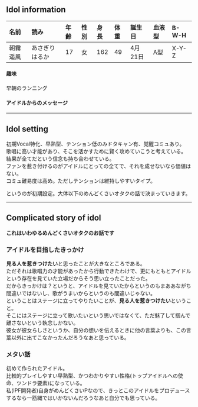 ## Idol information

|名前|読み|年齢|性別|身長|体重|誕生日|血液型|B-W-H|  
|:---|:---|:----|:---|:---|:---|:---|:---|:---|
|朝霧遥風|あさぎり はるか|17|女|162|49|4月21日|A型|X-Y-Z|

#### 趣味
早朝のランニング  

#### アイドルからのメッセージ

---

## Idol setting
初期Vocal特化、早熟型、テンション低のみドタキャン有、覚醒コミュあり。  
歌唱に高い才能があり、そこを活かすために賢く攻めていこうと考えている。  
結果が全てだという信念も持ち合わせている。  
ファンを惹き付けるのがアイドルにとっての全てで、それを成せないなら価値はない。  
コミュ難易度は高め。ただしテンションは維持しやすいタイプ。

というのが初期設定。大体以下のめんどくさいオタクの話で決まっていきます。

---

## Complicated story of idol
**これはいわゆるめんどくさいオタクのお話です**
### アイドルを目指したきっかけ
**見る人を惹きつけたい**と思ったことが大きなところである。  
ただそれは歌唱力の才能があったから行動できたわけで、更にもともとアイドルという存在を見ていた立場だからそう思い立ったことだった。  
だからきっかけは？というと、アイドルを見ていたからというのもまああながち間違いではないし、歌がうまいからというのも間違いじゃない。  
ということはステージに立ってやりたいことが、**見る人を惹きつけたい**ということ。  
そこにはステージに立って歌いたいという思いではなくて、ただ魅了して掴んで離さないという執念しかない。  
彼女が彼女らしさというか、自分の想いを伝えるときに他の言葉よりも、この言葉以外に出てこなかったんだろうなあと思っている。

### メタい話
初めて作られたアイドル。  
比較的プレイしやすい早熟型、かつわかりやすい性格(トップアイドルへの使命、ツンドラ要素)になっている。  
私(IPF開発者)自身がめんどくさいPなので、きっとこのアイドルをプロデュースするなら一筋縄ではいかないんだろうなあと自分でも思っている。
